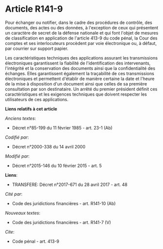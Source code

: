 # Article R141-9

Pour échanger ou notifier, dans le cadre des procédures de contrôle, des documents, des actes ou des données, à l'exception
de ceux qui présentent un caractère de secret de la défense nationale et qui font l'objet de mesures de classification en
application de l'article 413-9 du code pénal, la Cour des comptes et ses interlocuteurs procèdent par voie électronique ou, à
défaut, par courrier sur support papier. 

Les caractéristiques techniques des applications assurant les transmissions électroniques garantissent la fiabilité de
l'identification des intervenants, l'intégrité et la conservation des documents ainsi que la confidentialité des échanges.
Elles garantissent également la traçabilité de ces transmissions électroniques et permettent d'établir de manière certaine la
date et l'heure de la mise à disposition d'un document ainsi que celles de sa première consultation par son destinataire. Un
arrêté du premier président définit ces caractéristiques et les exigences techniques que doivent respecter les utilisateurs
de ces applications.

**Liens relatifs à cet article**

_Anciens textes_:

  - Décret n°85-199 du 11 février 1985 - art. 23-1 (Ab)

_Codifié par_:

  - Décret n°2000-338 du 14 avril 2000

_Modifié par_:

  - Décret n°2015-146 du 10 février 2015 - art. 5

**Liens**:

  - TRANSFERE: Décret n°2017-671 du 28 avril 2017 - art. 48

_Cité par_:

  - Code des juridictions financières - art. R141-10 (Ab)

_Nouveaux textes_:

  - Code des juridictions financières - art. R141-7 (V)

_Cite_:

  - Code pénal - art. 413-9
